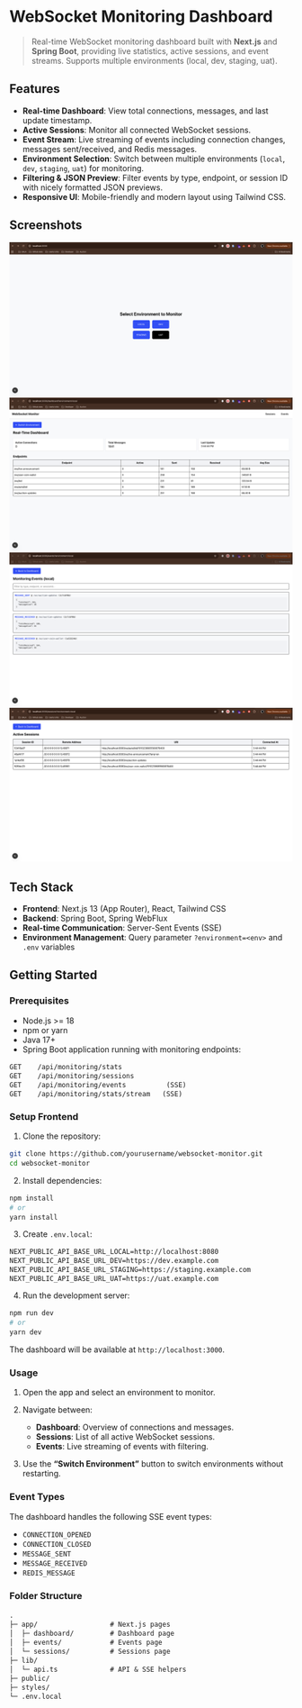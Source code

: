 # WebSocket Monitoring Dashboard

> Real-time WebSocket monitoring dashboard built with **Next.js** and **Spring Boot**, providing live statistics, active sessions, and event streams. Supports multiple environments (local, dev, staging, uat).

## Features

* **Real-time Dashboard**: View total connections, messages, and last update timestamp.
* **Active Sessions**: Monitor all connected WebSocket sessions.
* **Event Stream**: Live streaming of events including connection changes, messages sent/received, and Redis messages.
* **Environment Selection**: Switch between multiple environments (`local`, `dev`, `staging`, `uat`) for monitoring.
* **Filtering & JSON Preview**: Filter events by type, endpoint, or session ID with nicely formatted JSON previews.
* **Responsive UI**: Mobile-friendly and modern layout using Tailwind CSS.

## Screenshots

![Choose Env](docs/choose-env.png)
![Dashboard](docs/dashboard.png)
![Events](docs/events.png)
![Sessions](docs/sessions.png)

## Tech Stack

* **Frontend**: Next.js 13 (App Router), React, Tailwind CSS
* **Backend**: Spring Boot, Spring WebFlux
* **Real-time Communication**: Server-Sent Events (SSE)
* **Environment Management**: Query parameter `?environment=<env>` and `.env` variables

## Getting Started

### Prerequisites

* Node.js >= 18
* npm or yarn
* Java 17+
* Spring Boot application running with monitoring endpoints:

```
GET    /api/monitoring/stats
GET    /api/monitoring/sessions
GET    /api/monitoring/events          (SSE)
GET    /api/monitoring/stats/stream   (SSE)
```

### Setup Frontend

1. Clone the repository:

```bash
git clone https://github.com/yourusername/websocket-monitor.git
cd websocket-monitor
```

2. Install dependencies:

```bash
npm install
# or
yarn install
```

3. Create `.env.local`:

```env
NEXT_PUBLIC_API_BASE_URL_LOCAL=http://localhost:8080
NEXT_PUBLIC_API_BASE_URL_DEV=https://dev.example.com
NEXT_PUBLIC_API_BASE_URL_STAGING=https://staging.example.com
NEXT_PUBLIC_API_BASE_URL_UAT=https://uat.example.com
```

4. Run the development server:

```bash
npm run dev
# or
yarn dev
```

The dashboard will be available at `http://localhost:3000`.

### Usage

1. Open the app and select an environment to monitor.
2. Navigate between:

   * **Dashboard**: Overview of connections and messages.
   * **Sessions**: List of all active WebSocket sessions.
   * **Events**: Live streaming of events with filtering.
3. Use the **“Switch Environment”** button to switch environments without restarting.

### Event Types

The dashboard handles the following SSE event types:

* `CONNECTION_OPENED`
* `CONNECTION_CLOSED`
* `MESSAGE_SENT`
* `MESSAGE_RECEIVED`
* `REDIS_MESSAGE`

### Folder Structure

```
.
├─ app/                  # Next.js pages
│  ├─ dashboard/         # Dashboard page
│  ├─ events/            # Events page
│  └─ sessions/          # Sessions page
├─ lib/
│  └─ api.ts             # API & SSE helpers
├─ public/
├─ styles/
└─ .env.local
```
